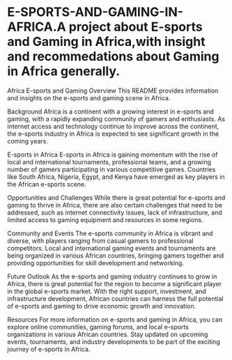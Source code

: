 # E-SPORTS-AND-GAMING-IN-AFRICA.A project about E-sports and Gaming in Africa,with insight and recommedations about Gaming in Africa generally.
Africa E-sports and Gaming
Overview
This README provides information and insights on the e-sports and gaming scene in Africa.

Background
Africa is a continent with a growing interest in e-sports and gaming, with a rapidly expanding community of gamers and enthusiasts. As internet access and technology continue to improve across the continent, the e-sports industry in Africa is expected to see significant growth in the coming years.

E-sports in Africa
E-sports in Africa is gaining momentum with the rise of local and international tournaments, professional teams, and a growing number of gamers participating in various competitive games. Countries like South Africa, Nigeria, Egypt, and Kenya have emerged as key players in the African e-sports scene.

Opportunities and Challenges
While there is great potential for e-sports and gaming to thrive in Africa, there are also certain challenges that need to be addressed, such as internet connectivity issues, lack of infrastructure, and limited access to gaming equipment and resources in some regions.

Community and Events
The e-sports community in Africa is vibrant and diverse, with players ranging from casual gamers to professional competitors. Local and international gaming events and tournaments are being organized in various African countries, bringing gamers together and providing opportunities for skill development and networking.

Future Outlook
As the e-sports and gaming industry continues to grow in Africa, there is great potential for the region to become a significant player in the global e-sports market. With the right support, investment, and infrastructure development, African countries can harness the full potential of e-sports and gaming to drive economic growth and innovation.

Resources
For more information on e-sports and gaming in Africa, you can explore online communities, gaming forums, and local e-sports organizations in various African countries. Stay updated on upcoming events, tournaments, and industry developments to be part of the exciting journey of e-sports in Africa.
